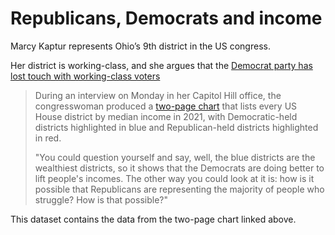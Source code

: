 # Republicans, Democrats and income

Marcy Kaptur represents Ohio’s 9th district in the US congress.

Her district is working-class, and she argues that the [Democrat party has lost touch with working-class voters](https://www.businessinsider.com/marcy-kaptur-chart-working-class-districts-top-democrats-2023-3)

> During an interview on Monday in her Capitol Hill office, the congresswoman
produced a [two-page
chart](https://s3.documentcloud.org/documents/23726766/rep-kaptur-district-chart.pdf)
that lists every US House district by median income in 2021, with
Democratic-held districts highlighted in blue and Republican-held districts
highlighted in red.
>
> "You could question yourself and say, well, the blue districts are the
wealthiest districts, so it shows that the Democrats are doing better to lift
people's incomes. The other way you could look at it is: how is it possible
that Republicans are representing the majority of people who struggle? How is
that possible?"

This dataset contains the data from the two-page chart linked above.

